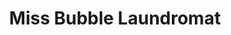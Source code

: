 ---
title: "Miss Bubble Laundromat"
url: /new-york/miss-bubble-laundromat-west-104th-street/
shop: Wäscherei
---